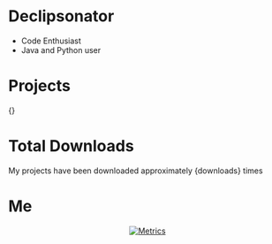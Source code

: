 # Declipsonator
- Code Enthusiast
- Java and Python user
# Projects
{}

# Total Downloads
My projects have been downloaded approximately {downloads} times 
# Me
<div align="center">
   <a href="#!"><img alt="Metrics" src="https://raw.githubusercontent.com/Declipsonator/Declipsonator/master/github-metrics.svg"></a>
</div>
